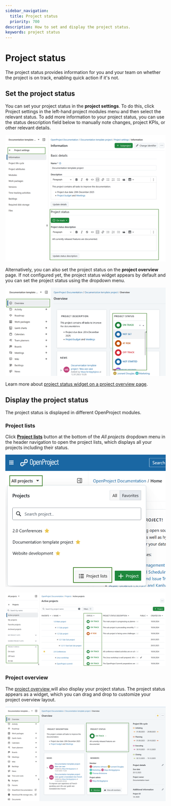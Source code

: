 ```yaml
---
sidebar_navigation:
  title: Project status
  priority: 700
description: How to set and display the project status.
keywords: project status
---
```

# Project status

The project status provides information for you and your team on whether the project is on track, enabling quick action if it's not.

## Set the project status

You can set your project status in the **project settings**. To do this, click Project settings in the left-hand project modules menu and then select the relevant status. To add more information to your project status, you can use the status description field below to manually note changes, project KPIs, or other relevant details.

![Project status section under project settings module in OpenProject](openproject_userguide_projects_project_status.png)

Alternatively, you can also set the project status on the **project overview** page. If not configured yet, the project status widget appears by default and you can set the project status using the dropdown menu.

![Project status widget on a project overview page in OpenProject](openproject_userguide_projects_project_status_widget.png)

Learn more about [project status widget on a project overview page](../../project-overview/#project-status).

## Display the project status

The project status is displayed in different OpenProject modules.

### Project lists

Click **[Project lists](../../projects/project-lists/)** button at the bottom of the *All projects* dropdown menu in the header navigation to open the project lists, which displays all your projects including their status.

!["Project lists" button at the bottom of the All projects dropdown menu in the header navigation of OpenProject](openproject_userguide_projects_project_lists_button.png)

![Project list displaying project status column and project status filters in OpenProject](openproject_userguide_projects_project_lists_status_column.png)

### Project overview

The [project overview ](../../project-overview/) will also display your project status. The project status appears as a widget, which you can drag and drop to customize your project overview layout.

![Project status widget on a project overview page in OpenProject](openproject_userguide_projects_project_status_widget_overview.png)
